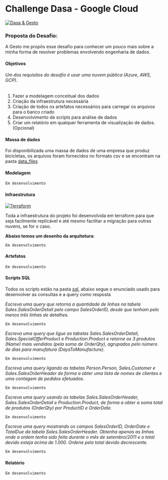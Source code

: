 # Challenge Dasa - Google Cloud
[![Dasa & Gesto](https://i.imgur.com/oOCOEM9.png "Rox partner")](https://roxpartner.com/ "Rox partner")

### Proposta do Desafio:
A Gesto me propôs esse desafio para conhecer um pouco mais sobre a minha forma de resolver problemas envolvendo engenharia de dados.

#### Objetivos
###### Um dos requisitos do desafio é usar uma nuvem pública (Azure, AWS, GCP).
1. Fazer a modelagem conceitual dos dados
2. Criação da infraestrutura necessária
3. Criação de todos os artefatos necessários para carregar os arquivos para o banco criado
4. Desenvolvimento de scripts para análise de dados
5. Criar um relatório em qualquer ferramenta de visualização de dados. (Opcional)

#### Massa de dados
Foi disponibilizada uma massa de dados de uma empresa que produz bicicletas, os arquivos foram fornecidos no formato csv e se encontram na pasta [data_files](https://github.com/gdelmondes/challenge-rox/tree/dev/data_files "data_files")

#### Modelagem
`Em desenvolvimento`

#### Infraestrutura

[![Terraform](https://i.imgur.com/C3p4BaE.png "Terraform")](https://www.terraform.io/ "Terraform")

Toda a infraestrutura do projeto foi desenvolvida em terraform para que seja facilmente replicável e até mesmo facilitar a migração para outras nuvens, se for o caso.

**Abaixo temos um desenho da arquitetura:**

`Em desenvolvimento`

#### Artefatos

`Em desenvolvimento`

#### Scripts SQL
Todos os scripts estão na pasta [sql](https://github.com/gdelmondes/challenge-rox/tree/dev/sql "sql"),  abaixo segue o enunciado usado para desenvolver as consultas e a query como resposta

*Escreva uma query que retorna a quantidade de linhas na tabela Sales.SalesOrderDetail pelo campo SalesOrderID, desde que tenham pelo menos três linhas de detalhes.*

`Em desenvolvimento`

*Escreva uma query que ligue as tabelas Sales.SalesOrderDetail, Sales.SpecialOfferProduct e Production.Product e retorne os 3 produtos (Name) mais vendidos (pela soma de OrderQty), agrupados pelo número de dias para manufatura (DaysToManufacture).*

`Em desenvolvimento`

*Escreva uma query ligando as tabelas Person.Person, Sales.Customer e Sales.SalesOrderHeader de forma a obter uma lista de nomes de clientes e uma contagem de pedidos efetuados.*

`Em desenvolvimento`

*Escreva uma query usando as tabelas Sales.SalesOrderHeader, Sales.SalesOrderDetail e Production.Product, de forma a obter a soma total de produtos (OrderQty) por ProductID e OrderDate.*

`Em desenvolvimento`

*Escreva uma query mostrando os campos SalesOrderID, OrderDate e TotalDue da tabela Sales.SalesOrderHeader. Obtenha apenas as linhas onde a ordem tenha sido feita durante o mês de setembro/2011 e o total devido esteja acima de 1.000. Ordene pelo total devido decrescente.*

`Em desenvolvimento`

#### Relatório
`Em desenvolvimento`







